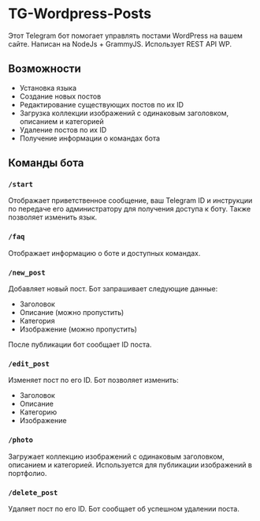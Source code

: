 # TG-Wordpress-Posts 

Этот Telegram бот помогает управлять постами WordPress на вашем сайте. Написан на NodeJs + GrammyJS. Использует REST API WP.

## Возможности

- Установка языка
- Создание новых постов
- Редактирование существующих постов по их ID
- Загрузка коллекции изображений с одинаковым заголовком, описанием и категорией
- Удаление постов по их ID
- Получение информации о командах бота

## Команды бота

### `/start`

Отображает приветственное сообщение, ваш Telegram ID и инструкции по передаче его администратору для получения доступа к боту. Также позволяет изменить язык.


### `/faq`

Отображает информацию о боте и доступных командах.


### `/new_post`

Добавляет новый пост. Бот запрашивает следующие данные:
- Заголовок
- Описание (можно пропустить)
- Категория
- Изображение (можно пропустить)

После публикации бот сообщает ID поста.

### `/edit_post`

Изменяет пост по его ID. Бот позволяет изменить:
- Заголовок
- Описание
- Категорию
- Изображение

### `/photo`

Загружает коллекцию изображений с одинаковым заголовком, описанием и категорией. Используется для публикации изображений в портфолио.

### `/delete_post`

Удаляет пост по его ID. Бот сообщает об успешном удалении поста.
